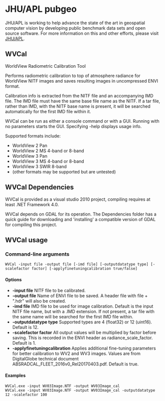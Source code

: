 # JHU/APL pubgeo
JHU/APL is working to help advance the state of the art in geospatial computer vision by developing public benchmark data sets and open source software. 
For more information on this and other efforts, please visit [JHU/APL](http://www.jhuapl.edu/pubgeo.html).

## WVCal
WorldView Radiometric Calibration Tool

Performs radiometric calibration to top of atmosphere radiance for WorldView NITF images and saves resulting images in uncompressed ENVI format.
	
Calibration info is extracted from the NITF file and an accompanying IMD file. The IMD file must have the same base file name as the NITF. If a tar file, rather than IMD, with the NITF base name is present, it will be searched automatically for the first IMD file within it.

WVCal can be run as either a console command or with a GUI. Running with no parameters starts the GUI. Specifying -help displays usage info.
	
Supported formats include:
* WorldView 2 Pan
* WorldView 2 MS 4-band or 8-band
* WorldView 3 Pan
* WorldView 3 MS 4-band or 8-band
* WorldView 3 SWIR 8-band
* (other formats may be supported but are untested)

## WVCal Dependencies
WVCal is provided as a visual studio 2010 project, compiling requires at least .NET Framework 4.0.

WVCal depends on GDAL for its operation. The Dependencies folder has a quick guide for downloading and 'installing' a compatible version of GDAL for compiling this project.

## WVCal usage

### Command-line arguments
    WVCal -input file -output file [-imd file] [-outputdatatype type] [-scalefactor factor] [-applyfinetuningcalibration true/false]

#### Options
* **-input file** NITF file to be calibrated.
* **-output file** Name of ENVI file to be saved. A header file with file + ".hdr" will also be created.
* **-imd file** IMD file to be used for image calibration. Default is the input NITF file name, but with a .IMD extension. If not present, a tar file with the same name will be searched for the first IMD file within.
* **-outputdatatype type** Supported types are 4 (float32) or 12 (uint16). Default is 12.
* **-scalefactor factor** All output values will be multiplied by factor before saving. This is recorded in the ENVI header as radiance_scale_factor. Default is 1.
* **-applyfinetuningcalibration** Applies additional fine-tuning parameters for better calibration to WV2 and WV3 images. Values are from DigitalGlobe technical document ABSRADCAL_FLEET_2016v0_Rel20170403.pdf. Default is true.

#### Examples
    WVCal.exe -input WV03Image.NTF -output WV03Image_cal
    WVCal.exe -input WV03Image.NTF -output WV03Image_cal -outputdatatype 12 -scalefactor 100
